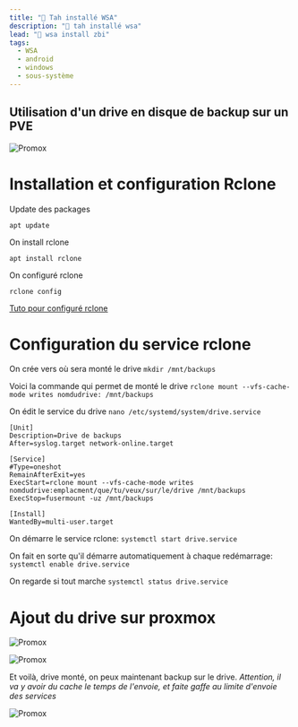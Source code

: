 ```yaml
---
title: "📱 Tah installé WSA"
description: "📱 tah installé wsa"
lead: "📱 wsa install zbi"
tags:
  - WSA
  - android
  - windows
  - sous-système
---
```


## Utilisation d'un drive en disque de backup sur un PVE


![Promox](https://docs.pressynou.ch/img/docs/rclone-backups/1.png)

# Installation et configuration Rclone

Update des packages

`apt update` 

On install rclone

`apt install rclone`  

On configuré rclone

`rclone config`  

[Tuto pour configuré rclone](https://docs.pressynou.ch/docs/outils/rclone)

# Configuration du service rclone

On crée vers où sera monté le drive
`mkdir /mnt/backups`  

Voici la commande qui permet de monté le drive
`rclone mount --vfs-cache-mode writes nomdudrive: /mnt/backups`  

On édit le service du drive
`nano /etc/systemd/system/drive.service`  


    [Unit]
	Description=Drive de backups
	After=syslog.target network-online.target

	[Service]
	#Type=oneshot
	RemainAfterExit=yes
	ExecStart=rclone mount --vfs-cache-mode writes 	nomdudrive:emplacment/que/tu/veux/sur/le/drive /mnt/backups	
	ExecStop=fusermount -uz /mnt/backups

	[Install]
	WantedBy=multi-user.target

On démarre le service rclone:
`systemctl start drive.service`

On fait en sorte qu'il démarre automatiquement à chaque redémarrage:
`systemctl enable drive.service` 

On regarde si tout marche
`systemctl status drive.service`

# Ajout du drive sur proxmox

![Promox](https://docs.pressynou.ch/img/docs/rclone-backups/2.png)

![Promox](https://docs.pressynou.ch/img/docs/rclone-backups/3.png)


Et voilà, drive monté, on peux maintenant backup sur le drive. *Attention, il va y avoir du cache le temps de l'envoie, et faite gaffe au limite d'envoie des services*

![Promox](https://docs.pressynou.ch/img/docs/rclone-backups/4.png)
